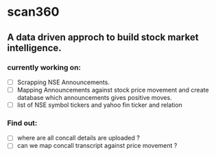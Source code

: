 # scan360

## A data driven approch to build stock market intelligence.

### currently working on:
- [ ] Scrapping NSE Announcements.
- [ ] Mapping Announcements against stock price movement and create database which announcements gives positive moves.
- [ ] list of NSE symbol tickers and yahoo fin ticker and relation

### Find out:
- [ ] where are all concall details are uploaded ?
- [ ] can we map concall transcript against price movement ?